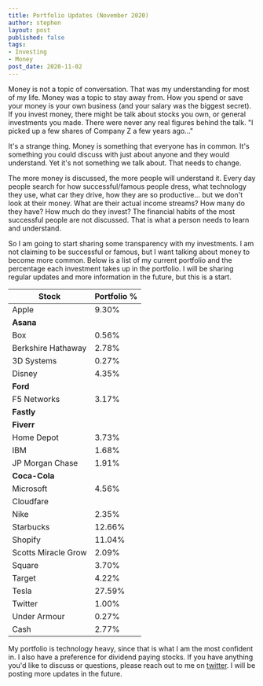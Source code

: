 ```yaml
---
title: Portfolio Updates (November 2020)
author: stephen
layout: post
published: false
tags:
- Investing
- Money
post_date: 2020-11-02
---
```

Money is not a topic of conversation. That was my understanding for most of my life. Money was a topic to stay away from. How you spend or save your money is your own business (and your salary was the biggest secret). If you invest money, there might be talk about stocks you own, or general investments you made. There were never any real figures behind the talk. "I picked up a few shares of Company Z a few years ago..." 

It's a strange thing. Money is something that everyone has in common. It's something you could discuss with just about anyone and they would understand. Yet it's not something we talk about. That needs to change.

The more money is discussed, the more people will understand it. Every day people search for how successful/famous people dress, what technology they use, what car they drive, how they are so productive... but we don't look at their money. What are their actual income streams? How many do they have? How much do they invest? The financial habits of the most successful people are not discussed. That is what a person needs to learn and understand. 

So I am going to start sharing some transparency with my investments. I am not claiming to be successful or famous, but I want talking about money to become more common. Below is a list of my current portfolio and the percentage each investment takes up in the portfolio. I will be sharing regular updates and more information in the future, but this is a start. 

| Stock               | Portfolio % |
| ---                 | ---         |
| Apple               | 9.30%       |
| **Asana**           |             |
| Box                 | 0.56%       |
| Berkshire Hathaway  | 2.78%       |
| 3D Systems          | 0.27%       |
| Disney              | 4.35%       |
| **Ford**            |             |
| F5 Networks         | 3.17%       |
| **Fastly**          |             |
| **Fiverr**          |             |
| Home Depot          | 3.73%       |
| IBM                 | 1.68%       |
| JP Morgan Chase     | 1.91%       |
| **Coca-Cola**       |             |
| Microsoft           | 4.56%       |
| Cloudfare           |             |
| Nike                | 2.35%       |
| Starbucks           | 12.66%      |
| Shopify             | 11.04%      |
| Scotts Miracle Grow | 2.09%       |
| Square              | 3.70%       |
| Target              | 4.22%       |
| Tesla               | 27.59%      |
| Twitter             | 1.00%       |
| Under Armour        | 0.27%       |
| Cash                | 2.77%       |

My portfolio is technology heavy, since that is what I am the most confident in. I also have a preference for dividend paying stocks. If you have anything you'd like to discuss or questions, please reach out to me on [twitter](https://twitter.com/swoicik). I will be posting more updates in the future. 
